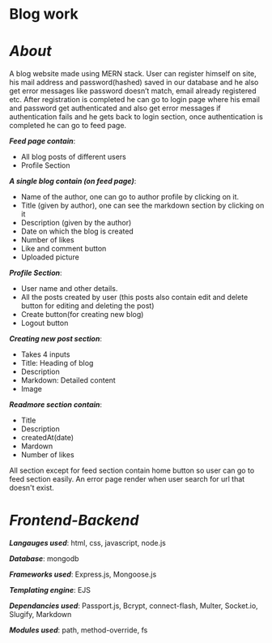 # Blog work
# _About_

A blog website made using MERN stack.
User can register himself on site, his mail address and password(hashed) saved in our database and he also get error messages like password doesn’t match, email already registered etc. After registration is completed he can go to login page where his email and password get authenticated and also get error messages if authentication fails and he gets back to login section, once authentication is completed he can go to feed page.

**_Feed page contain_**:

- All blog posts of different users
- Profile Section

**_A single blog contain (on feed page)_**:

- Name of the author, one can go to author profile by clicking on it.
- Title (given by author), one can see the markdown section by clicking on it
- Description (given by the author)
- Date on which the blog is created
- Number of likes
- Like and comment button
- Uploaded picture

**_Profile Section_**:

- User name and other details.
- All the posts created by user (this posts also contain edit and delete button for editing and deleting the post)
- Create button(for creating new blog)
- Logout button

**_Creating new post section_**:

- Takes 4 inputs
- Title: Heading of blog
- Description
- Markdown: Detailed content
- Image

**_Readmore section contain_**:

- Title
- Description
- createdAt(date)
- Mardown
- Number of likes

All section except for feed section contain home button so user can go to feed section easily.
An error page render when user search for url that doesn't exist.

# _Frontend-Backend_

**_Langauges used_**: html, css, javascript, node.js

**_Database_**: mongodb

**_Frameworks used_**: Express.js, Mongoose.js

**_Templating engine_**: EJS

**_Dependancies used_**: Passport.js, Bcrypt, connect-flash, Multer, Socket.io, Slugify, Markdown

**_Modules used_**: path, method-override, fs
